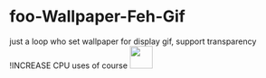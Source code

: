 # foo-Wallpaper-Feh-Gif
just a loop who set wallpaper for display gif,  support transparency
!INCREASE CPU uses of course
<img src="https://media.giphy.com/media/vFKqnCdLPNOKc/giphy.gif" width="40" height="40" />
